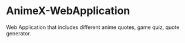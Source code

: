 # AnimeX-WebApplication
Web Application that includes different anime quotes, game quiz, quote generator.
